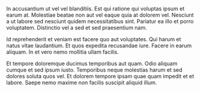 In accusantium ut vel vel blanditiis. Est qui ratione qui voluptas ipsum et earum at. Molestiae beatae non aut vel eaque quia at dolorem vel. Nesciunt a ut labore sed nesciunt quidem necessitatibus sint. Pariatur ea illo et porro voluptatem. Distinctio vel a sed et sed praesentium nam.
 Id reprehenderit et veniam est facere quo aut voluptates. Qui harum et natus vitae laudantium. Et quos expedita recusandae iure. Facere in earum aliquam. In et vero nemo mollitia ullam facilis.
 Et tempore doloremque ducimus temporibus aut quam. Odio aliquam cumque et sed ipsum iusto. Temporibus neque molestias harum et sed dolores soluta quos vel. Et dolorem tempore ipsam quae quam impedit et et labore. Saepe nemo maxime non facilis suscipit aliquid illum.